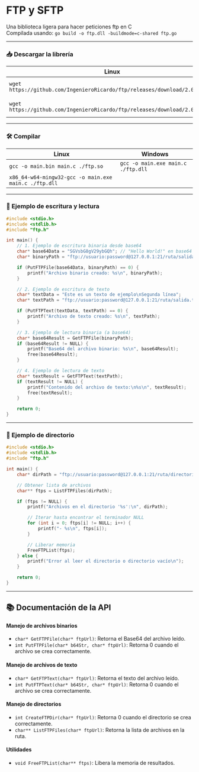 # FTP y SFTP
Una biblioteca ligera para hacer peticiones ftp en C  
Compilada usando: `go build -o ftp.dll -buildmode=c-shared ftp.go`

---

### 📥 Descargar la librería

| Linux | Windows |
| --- | --- |
| `wget https://github.com/IngenieroRicardo/ftp/releases/download/2.0/ftp.so` | `Invoke-WebRequest https://github.com/IngenieroRicardo/ftp/releases/download/2.0/ftp.dll -Outftp ./ftp.dll` |
| `wget https://github.com/IngenieroRicardo/ftp/releases/download/2.0/ftp.h` | `Invoke-WebRequest https://github.com/IngenieroRicardo/ftp/releases/download/2.0/ftp.h -Outftp ./ftp.h` |

---

### 🛠️ Compilar

| Linux | Windows |
| --- | --- |
| `gcc -o main.bin main.c ./ftp.so` | `gcc -o main.exe main.c ./ftp.dll` |
| `x86_64-w64-mingw32-gcc -o main.exe main.c ./ftp.dll` |  |

---

### 🧪 Ejemplo de escritura y lectura

```c
#include <stdio.h>
#include <stdlib.h>
#include "ftp.h"

int main() {
    // 1. Ejemplo de escritura binaria desde base64
    char* base64Data = "SGVsbG8gV29ybGQh"; // "Hello World!" en base64
    char* binaryPath = "ftp://usuario:password@127.0.0.1:21/ruta/salida.bin";

    if (PutFTPFile(base64Data, binaryPath) == 0) {
        printf("Archivo binario creado: %s\n", binaryPath);
    }

    // 2. Ejemplo de escritura de texto
    char* textData = "Este es un texto de ejemplo\nSegunda línea";
    char* textPath = "ftp://usuario:password@127.0.0.1:21/ruta/salida.txt";

    if (PutFTPText(textData, textPath) == 0) {
        printf("Archivo de texto creado: %s\n", textPath);
    }

    // 3. Ejemplo de lectura binaria (a base64)
    char* base64Result = GetFTPFile(binaryPath);
    if (base64Result != NULL) {
        printf("Base64 del archivo binario: %s\n", base64Result);
        free(base64Result);
    }

    // 4. Ejemplo de lectura de texto
    char* textResult = GetFTPText(textPath);
    if (textResult != NULL) {
        printf("Contenido del archivo de texto:\n%s\n", textResult);
        free(textResult);
    }

    return 0;
}
```

---

### 🧪 Ejemplo de directorio

```c
#include <stdio.h>
#include <stdlib.h>
#include "ftp.h"

int main() {
    char* dirPath = "ftp://usuario:password@127.0.0.1:21/ruta/directorio"; 

    // Obtener lista de archivos
    char** ftps = ListFTPFiles(dirPath);

    if (ftps != NULL) {
        printf("Archivos en el directorio '%s':\n", dirPath);

        // Iterar hasta encontrar el terminador NULL
        for (int i = 0; ftps[i] != NULL; i++) {
            printf("- %s\n", ftps[i]);
        }

        // Liberar memoria
        FreeFTPList(ftps);
    } else {
        printf("Error al leer el directorio o directorio vacío\n");
    }

    return 0;
}
```

---

## 📚 Documentación de la API

#### Manejo de archivos binarios
- `char* GetFTPFile(char* ftpUrl)`: Retorna el Base64 del archivo leído.
- `int PutFTPFile(char* b64Str, char* ftpUrl)`: Retorna 0 cuando el archivo se crea correctamente.

#### Manejo de archivos de texto
- `char* GetFTPText(char* ftpUrl)`: Retorna el texto del archivo leído.
- `int PutFTPText(char* b64Str, char* ftpUrl)`: Retorna 0 cuando el archivo se crea correctamente.

#### Manejo de directorios
- `int CreateFTPDir(char* ftpUrl)`: Retorna 0 cuando el directorio se crea correctamente.
- `char** ListFTPFiles(char* ftpUrl)`: Retorna la lista de archivos en la ruta.

#### Utilidades
- `void FreeFTPList(char** ftps)`: Libera la memoria de resultados.
